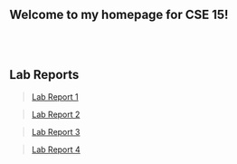 ## Welcome to my homepage for CSE 15!
<br/><br/>
## Lab Reports

> [Lab Report 1](https://vumary.github.io/cse15l-lab-reports/lab-report-1-contents/lab-report-1-week-2.html)

> [Lab Report 2](https://vumary.github.io/cse15l-lab-reports/lab-report-2-contents/lab-report-2-week-4.html)

> [Lab Report 3](https://vumary.github.io/cse15l-lab-reports/lab-report-3-contents/lab-report-3-week-6.html)

> [Lab Report 4](https://vumary.github.io/cse15l-lab-reports/lab-report-4-contents/lab-report-4-week-8.html)